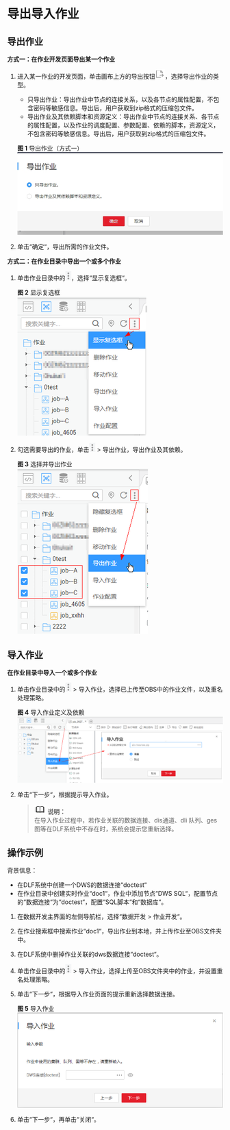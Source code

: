 # 导出导入作业<a name="dayu_01_0438"></a>

## 导出作业<a name="zh-cn_topic_0147408648_section146881713516"></a>

**方式一：在作业开发页面导出某一个作业**

1.  进入某一作业的开发页面，单击画布上方的导出按钮![](figures/job_export.png)，选择导出作业的类型。

    -   只导出作业：导出作业中节点的连接关系，以及各节点的属性配置，不包含密码等敏感信息。导出后，用户获取到zip格式的压缩包文件。
    -   导出作业及其依赖脚本和资源定义：导出作业中节点的连接关系、各节点的属性配置，以及作业的调度配置、参数配置、依赖的脚本，资源定义，不包含密码等敏感信息。导出后，用户获取到zip格式的压缩包文件。

    **图 1**  导出作业（方式一）<a name="fig16334136173516"></a>  
    ![](figures/导出作业（方式一）.jpg "导出作业（方式一）")

2.  单击“确定“，导出所需的作业文件。

**方式二：在作业目录中导出一个或多个作业**

1.  单击作业目录中的![](figures/icon-dlf-batch.png)，选择“显示复选框“。

    **图 2**  显示复选框<a name="zh-cn_topic_0147408648_fig1111175617447"></a>  
    ![](figures/显示复选框-7.png "显示复选框-7")

2.  勾选需要导出的作业，单击![](figures/icon-dlf-batch.png)  \> 导出作业，导出作业及其依赖。

    **图 3**  选择并导出作业<a name="zh-cn_topic_0147408648_fig20124151819460"></a>  
    ![](figures/选择并导出作业.png "选择并导出作业")


## 导入作业<a name="zh-cn_topic_0147408648_section148631342115112"></a>

**在作业目录中导入一个或多个作业**

1.  单击作业目录中的![](figures/batch-8.png)  \> 导入作业，选择已上传至OBS中的作业文件，以及重名处理策略。

    **图 4**  导入作业定义及依赖<a name="zh-cn_topic_0147408648_fig9462133544712"></a>  
    ![](figures/导入作业定义及依赖.png "导入作业定义及依赖")

2.  单击“下一步“，根据提示导入作业。

    >![](public_sys-resources/icon-note.gif) **说明：**   
    >在导入作业过程中，若作业关联的数据连接、dis通道、dli 队列、ges图等在DLF系统中不存在时，系统会提示您重新选择。  


## 操作示例<a name="zh-cn_topic_0147408648_section18640132716171"></a>

背景信息：

-   在DLF系统中创建一个DWS的数据连接“doctest“
-   在作业目录中创建实时作业“doc1“，作业中添加节点“DWS SQL“，配置节点的“数据连接“为“doctest“，配置“SQL脚本“和“数据库“。

1.  在数据开发主界面的左侧导航栏，选择“数据开发  \>  作业开发“。
2.  在作业搜索框中搜索作业“doc1“，导出作业到本地，并上传作业至OBS文件夹中。
3.  在DLF系统中删掉作业关联的dws数据连接“doctest“。
4.  单击作业目录中的![](figures/icon-dlf-batch.png)  \> 导入作业，选择上传至OBS文件夹中的作业，并设置重名处理策略。
5.  单击“下一步“，根据导入作业页面的提示重新选择数据连接。

    **图 5**  导入作业<a name="zh-cn_topic_0147408648_fig483212119259"></a>  
    ![](figures/导入作业.png "导入作业")

6.  单击“下一步“，再单击“关闭“。

